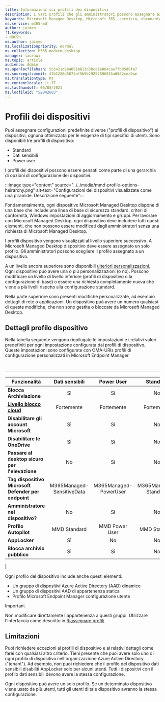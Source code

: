 ```yaml
---
title: Informazioni sui profili dei dispositivi
description: I vari profili che gli amministratori possono assegnare ai dispositivi
keywords: Microsoft Managed Desktop, Microsoft 365, servizio, documentazione
ms.service: m365-md
author: jaimeo
f1.keywords:
- NOCSH
ms.author: jaimeo
ms.localizationpriority: normal
ms.collection: M365-modern-desktop
manager: laurawi
ms.topic: article
audience: Admin
ms.openlocfilehash: 5b5421d2b4001b813d3bcc1e804cae7fb05d0fa7
ms.sourcegitcommit: 4fb1226d5875bf5b9b29252596855a6562cea9ae
ms.translationtype: MT
ms.contentlocale: it-IT
ms.lasthandoff: 06/08/2021
ms.locfileid: "52842003"
---
```

# <a name="device-profiles"></a>Profili dei dispositivi

Puoi assegnare configurazioni predefinite diverse ("profili di dispositivo") ai dispositivi, ognuna ottimizzata per le esigenze di tipi specifici di utenti. Sono disponibili tre profili di dispositivo:

- Standard
- Dati sensibili
- Power user

I profili dei dispositivi possono essere pensati come parte di una gerarchia di opzioni di configurazione dei dispositivi.

:::image type="content" source="../../media/mmd-profile-options-heirarchy.png" alt-text="Configurazioni dei dispositivi visualizzate come una piramide. Descrizione seguente":::

Fondamentalmente, ogni dispositivo Microsoft Managed Desktop dispone di una base che include una linea di base di sicurezza standard, criteri di conformità, Windows impostazioni di aggiornamento e gruppi. Per lavorare con Microsoft Managed Desktop, ogni dispositivo deve includere tutti questi elementi, che non possono essere modificati dagli amministratori senza una richiesta di Microsoft Managed Desktop.

I profili dispositivo vengono visualizzati al livello superiore successivo. A Microsoft Managed Desktop dispositivo deve essere assegnato un solo profilo. Gli amministratori possono scegliere il profilo assegnato a un dispositivo.

A un livello ancora superiore sono disponibili [ulteriori personalizzazioni.](customizing.md) Ogni dispositivo può avere una o più personalizzazioni (o no). Possono modificare un livello di livello inferiore (profili di dispositivo o la configurazione di base) o essere una richiesta completamente nuova che viene a più livelli rispetto alla configurazione standard.

Nella parte superiore sono presenti modifiche personalizzate, ad esempio dettagli di rete o applicazioni. Un dispositivo può avere un numero qualsiasi di queste modifiche, che non sono gestite o bloccate da Microsoft Managed Desktop.


## <a name="device-profile-details"></a>Dettagli profilo dispositivo

Nella tabella seguente vengono riepilogate le impostazioni e i relativi valori predefiniti per ogni impostazione configurata dai profili di dispositivo. Queste impostazioni sono configurate con OMA-URIs profili di configurazione personalizzati in Microsoft Endpoint Manager.

<br>

****

|Funzionalità|Dati sensibili|Power User|Standard|
|---|:---:|:---:|:---:|
|**Blocca Archiviazione**|Sì|Sì|No|
|**[Livello blocco cloud](/graph/api/resources/intune-deviceconfig-defendercloudblockleveltype)**|Fortemente|Fortemente|Fortemente|
|**Disabilitare gli account Microsoft**|Sì|Sì|No|
|**Disabilitare le OneDrive**|Sì|Sì|No|
|**Passare al desktop sicuro per l'elevazione**|No|Sì|No|
|**Tag dispositivo Microsoft Defender per endpoint**|M365Managed-SensitiveData|M365Managed-PowerUser|M365Managed-Standard|
|**Amministratore nel dispositivo?**|No|Sì|No|
|**Profilo Autopilot**|MMD Standard|MMD Power User|MMD Standard|
|**AppLocker**|Sì|No|No|
|**Blocca archivio pubblico**|Sì|Sì|No|
|

Ogni profilo del dispositivo include anche questi elementi:

- Un gruppo di dispositivi Azure Active Directory (AAD) dinamico
- Un gruppo di dispositivi AAD di appartenenza statica
- Profilo Microsoft Endpoint Manager configurazione utente

> [!IMPORTANT]
> Non modificare direttamente l'appartenenza a questi gruppi. Utilizzare l'interfaccia come descritto in [Riassegnare profili](../working-with-managed-desktop/change-device-profile.md).

## <a name="limitations"></a>Limitazioni

Puoi richiedere eccezioni ai profili di dispositivo e ai relativi dettagli come farei con qualsiasi altro criterio. Tieni presente che puoi avere solo uno di ogni profilo di dispositivo nell'organizzazione Azure Active Directory ("tenant"). Ad esempio, non puoi richiedere che il profilo del dispositivo dati sensibili disabiliti AppLocker solo per alcuni utenti. Tutti i dispositivi con il profilo dati sensibili devono avere la stessa configurazione.

Ogni dispositivo può avere un solo profilo. Se un determinato dispositivo viene usato da più utenti, tutti gli utenti di tale dispositivo avranno la stessa configurazione.
